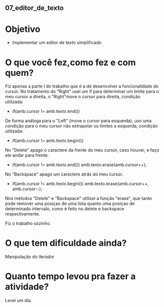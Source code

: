 ## 07_editor_de_texto

# Objetivo

- Implementar um editor de texto simplificado

# O que você fez,como fez e com quem?
 Fiz apenas a parte I do trabalho que é a de desenvolver a funcionalidade do cursor.
No tratamento do “Right” usei um if para determinar um limite para o meu cursor a direita,
o "Right"move o cursor para direita, condição utilizada:

- if(amb.cursor != amb.texto.end())

De forma análoga para o "Left" (move o cursor para esquerda), uso uma condição para o meu
cursor não extrapolar os limites a esquerda, condição utilizada:

- if(amb.cursor != amb.texto.begin())

No "Delete" apago o caractere da frente do meu cursor, caso houver, e faço ele andar para frente.

- if(amb.cursor != amb.texto.end()) amb.texto.erase(amb.cursor++);

No "Backspace" apago um caractere atrás do meu cursor.

- if(amb.cursor != amb.texto.begin()) amb.texto.erase(amb.cursor++, amb.cursor--);

Nos métodos "Delete" e "Backspace" utilizei a função "erase", que tanto pode remover uma posiçao
de uma lista quanto uma posiçao de determinado intervalo, como é feito no delete e backspace
respectivamente.

Fiz o trabalho sózinho.


# O que tem dificuldade ainda?
 Manipulação do iterador

# Quanto tempo levou pra fazer a atividade?
 Levei um dia.
